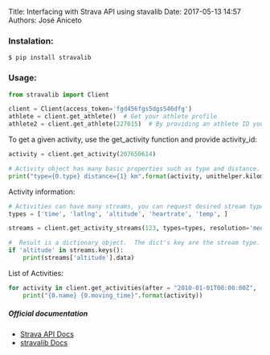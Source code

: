 Title: Interfacing with Strava API using stavalib
Date: 2017-05-13 14:57 
Authors: José Aniceto


### Instalation:
`$ pip install stravalib`

### Usage:

```python
from stravalib import Client

client = Client(access_token='fgd456fgs5dgs546dfg')
athlete = client.get_athlete()  # Get your athlete profile
athlete2 = client.get_athlete(227615)  # By providing an athlete ID you can access other people
```

To get a given activity, use the get_activity function and provide activity_id:
```python
activity = client.get_activity(207650614)

# Activity object has many basic properties such as type and distance.
print("type={0.type} distance={1} km".format(activity, unithelper.kilometers(activity.distance)))
```

Activity information:
```python
# Activities can have many streams, you can request desired stream types
types = ['time', 'latlng', 'altitude', 'heartrate', 'temp', ]

streams = client.get_activity_streams(123, types=types, resolution='medium')

#  Result is a dictionary object.  The dict's key are the stream type.
if 'altitude' in streams.keys():
    print(streams['altitude'].data)
```

List of Activities:
```python
for activity in client.get_activities(after = "2010-01-01T00:00:00Z",  limit=5):  # To get newest to oldest use before argument.
    print("{0.name} {0.moving_time}".format(activity))
```

##### Official documentation
* [Strava API Docs](http://strava.github.io/api/)
* [stravalib Docs](http://pythonhosted.org/stravalib/index.html)
